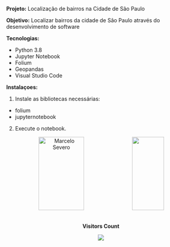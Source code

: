 **Projeto:** 
Localização de bairros na Cidade de São Paulo

**Objetivo:**
Localizar bairros da cidade de Sâo Paulo através do desenvolvimento de software

**Tecnologias:**
* Python 3.8
* Jupyter Notebook
* Folium
* Geopandas
* Visual Studio Code

**Instalaçoes:**
1. Instale as bibliotecas necessárias:
* folium
* jupyternotebook
  
2. Execute o notebook.

<div align="center">  
  <img width="49%" height="195px" src="https://github-readme-stats.vercel.app/api?username=marceloses&show_icons=true&count_private=true&hide_border=true&title_color=1E90FF&icon_color=1E90FF&text_color=c9d1d9&bg_color=0d1117" alt="Marcelo Severo" /> 
  <img width="41%" height="195px" src="https://github-readme-stats.vercel.app/api/top-langs/?username=MarceloSevero&layout=compact&hide_border=true&title_color=1E90FF&text_color=1E90FF&bg_color=0d1117" />
</div>

<div align="center">
<br><p align="centre"><b>Visitors Count</b></p>  
<p align="center"><img align="center" src="https://profile-counter.glitch.me/{marceloses}/count.svg" /></p> 
<br></div>
